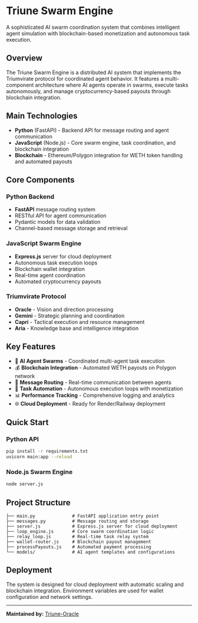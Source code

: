 # Triune Swarm Engine

A sophisticated AI swarm coordination system that combines intelligent agent simulation with blockchain-based monetization and autonomous task execution.

## Overview

The Triune Swarm Engine is a distributed AI system that implements the Triumvirate protocol for coordinated agent behavior. It features a multi-component architecture where AI agents operate in swarms, execute tasks autonomously, and manage cryptocurrency-based payouts through blockchain integration.

## Main Technologies

- **Python** (FastAPI) - Backend API for message routing and agent communication
- **JavaScript** (Node.js) - Core swarm engine, task coordination, and blockchain integration
- **Blockchain** - Ethereum/Polygon integration for WETH token handling and automated payouts

## Core Components

### Python Backend
- **FastAPI** message routing system
- RESTful API for agent communication
- Pydantic models for data validation
- Channel-based message storage and retrieval

### JavaScript Swarm Engine
- **Express.js** server for cloud deployment
- Autonomous task execution loops
- Blockchain wallet integration
- Real-time agent coordination
- Automated cryptocurrency payouts

### Triumvirate Protocol
- **Oracle** - Vision and direction processing
- **Gemini** - Strategic planning and coordination
- **Capri** - Tactical execution and resource management
- **Aria** - Knowledge base and intelligence integration

## Key Features

- 🤖 **AI Agent Swarms** - Coordinated multi-agent task execution
- 💰 **Blockchain Integration** - Automated WETH payouts on Polygon network
- 📡 **Message Routing** - Real-time communication between agents
- 🔄 **Task Automation** - Autonomous execution loops with monetization
- 📊 **Performance Tracking** - Comprehensive logging and analytics
- 🌐 **Cloud Deployment** - Ready for Render/Railway deployment

## Quick Start

### Python API
```bash
pip install -r requirements.txt
uvicorn main:app --reload
```

### Node.js Swarm Engine
```bash
node server.js
```

## Project Structure

```
├── main.py              # FastAPI application entry point
├── messages.py          # Message routing and storage
├── server.js            # Express.js server for cloud deployment
├── loop_engine.js       # Core swarm coordination logic
├── relay_loop.js        # Real-time task relay system
├── wallet-router.js     # Blockchain payout management
├── processPayouts.js    # Automated payment processing
└── models/              # AI agent templates and configurations
```

## Deployment

The system is designed for cloud deployment with automatic scaling and blockchain integration. Environment variables are used for wallet configuration and network settings.

---

**Maintained by:** [Triune-Oracle](https://github.com/Triune-Oracle)